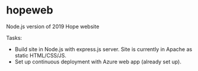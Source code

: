 # hopeweb
Node.js version of 2019 Hope website

Tasks:
* Build site in Node.js with express.js server. Site is currently in Apache as static HTML/CSS/JS.
* Set up continuous deployment with Azure web app (already set up).
